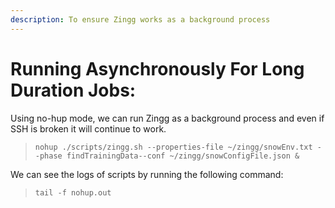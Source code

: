 ```yaml
---
description: To ensure Zingg works as a background process
---
```


# Running Asynchronously For Long Duration Jobs:

Using no-hup mode, we can run Zingg as a background process and even if SSH is broken it will continue to work. 

> `nohup ./scripts/zingg.sh --properties-file ~/zingg/snowEnv.txt --phase findTrainingData--conf ~/zingg/snowConfigFile.json & `

We can see the logs of scripts by running the following command: 

> `tail -f nohup.out `